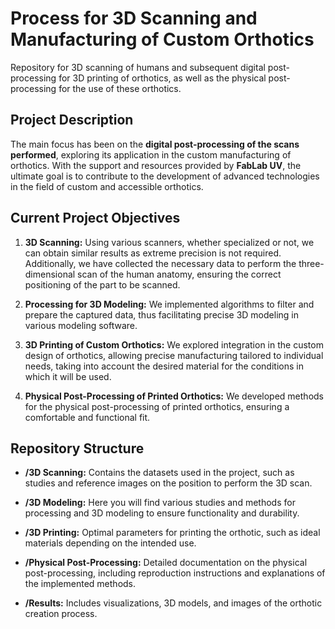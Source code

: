 
# Process for 3D Scanning and Manufacturing of Custom Orthotics

Repository for 3D scanning of humans and subsequent digital post-processing for 3D printing of orthotics, as well as the physical post-processing for the use of these orthotics.

## Project Description

The main focus has been on the **digital post-processing of the scans performed**, exploring its application in the custom manufacturing of orthotics. With the support and resources provided by **FabLab UV**, the ultimate goal is to contribute to the development of advanced technologies in the field of custom and accessible orthotics.

## Current Project Objectives

1. **3D Scanning:**
   Using various scanners, whether specialized or not, we can obtain similar results as extreme precision is not required. Additionally, we have collected the necessary data to perform the three-dimensional scan of the human anatomy, ensuring the correct positioning of the part to be scanned.

2. **Processing for 3D Modeling:**
   We implemented algorithms to filter and prepare the captured data, thus facilitating precise 3D modeling in various modeling software.

3. **3D Printing of Custom Orthotics:**
   We explored integration in the custom design of orthotics, allowing precise manufacturing tailored to individual needs, taking into account the desired material for the conditions in which it will be used.

4. **Physical Post-Processing of Printed Orthotics:**
   We developed methods for the physical post-processing of printed orthotics, ensuring a comfortable and functional fit.
    

## Repository Structure

- **/3D Scanning:** Contains the datasets used in the project, such as studies and reference images on the position to perform the 3D scan.
    
- **/3D Modeling:** Here you will find various studies and methods for processing and 3D modeling to ensure functionality and durability.
    
- **/3D Printing:** Optimal parameters for printing the orthotic, such as ideal materials depending on the intended use.

- **/Physical Post-Processing:** Detailed documentation on the physical post-processing, including reproduction instructions and explanations of the implemented methods.
    
- **/Results:** Includes visualizations, 3D models, and images of the orthotic creation process.

</p>
